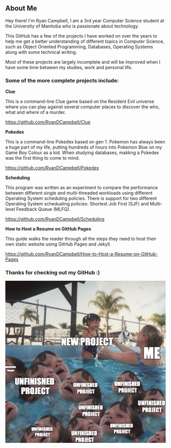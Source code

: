 
## About Me

Hey there! I'm Ryan Campbell, I am a 3rd year Computer Science student at the University of Manitoba who is passionate about technology. 

This GitHub has a few of the projects I have worked on over the years to help me get a better understanding of different topics in Computer Science, such as Object Oriented Programming, Databases, Operating Systems along with some technical writing.

Most of these projects are largely incomplete and will be improved when I have some time between my studies, work and personal life.


### Some of the more complete projects include:

<b> Clue </b> 

This is a command-line Clue game based on the Resident Evil universe where you can play against several computer places to discover the who, what and where of a murder.

https://github.com/RyanDCampbell/Clue

<b> Pokedex </b>

This is a command-line Pokedex based on gen 1. Pokemon has always been a huge part of my life, putting hundreds of hours into Pokemon Blue on my Game Boy Colour as a kid. When studying databases, makkng a Pokedex was the first thing to come to mind.

https://github.com/RyanDCampbell/Pokedex

<b> Scheduling </b>

This program was written as an experiment to compare the performance between different single and multi-threaded workloads using different Operating System scheduling policies. There is support for two different Operating System schedualing policies: Shortest Job First (SJF) and Multi-level Feedback Queue (MLFQ).

https://github.com/RyanDCampbell/Scheduling

<b> How to Host a Resume on GitHub Pages </b>

This guide walks the reader through all the steps they need to host their own static website using GitHub Pages and Jekyll.

https://github.com/RyanDCampbell/How-to-Host-a-Resume-on-GitHub-Pages


### Thanks for checking out my GitHub :)
![GitHub Meme](https://github.com/RyanDCampbell/RyanDCampbell/blob/cecfd1fd7527e5cbf8ad099963f77407d74c5a77/GitHub%20Meme.jpg)
